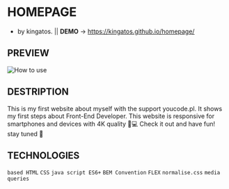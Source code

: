 #  HOMEPAGE                                             
- by kingatos. || **DEMO**  -> https://kingatos.github.io/homepage/
## PREVIEW
![How to use](https://i.ibb.co/DQSW7Kp/homepage.gif)
## DESTRIPTION
This is my first website about myself with the support youcode.pl. It shows my first steps about Front-End Developer. This website is responsive for smartphones and devices with 4K quality 📲💻 Check it out and have fun! stay tuned 🤞
## TECHNOLOGIES
 `based HTML`
 `CSS`
 `java script ES6+`
 `BEM Convention`
 `FLEX`
 `normalise.css`
 `media queries`
 
